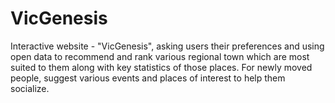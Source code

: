 # VicGenesis
Interactive website - "VicGenesis", asking users their preferences and using open data to recommend and rank various regional town which are most suited to them along with key statistics of those places. For newly moved people, suggest various events and places of interest to help them socialize.
